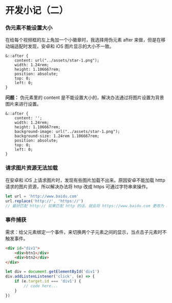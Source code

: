 # 开发小记（二）

### 伪元素不能设置大小

在给每个视频框的左上角加一个小徽章时，我选择用伪元素 after 来做，但是在移动端适配时发现，安卓和 iOS 图片显示的大小不一致。

```less
&::after {
    content: url("../assets/star-1.png");
    width: 1.24rem;
    height: 1.106667rem;
    position: absolute;
    top: 0;
    left: 0;
}		
```

**问题：** 伪元素里的 content 是不能设置大小的，解决办法通过将图片设置为背景图片来进行设置。

```less
&::after {
    content: '';
    width: 1.24rem;
    height: 1.106667rem;
    background-image: url("../assets/star-1.png");
    background-size: 1.24rem 1.106667rem;
    position: absolute;
    top: 0;
    left: 0;
}
```

### 请求图片资源无法加载

在安卓和 iOS 上请求图片时，发现有些图片加载不出来。原因安卓不能加载 htttp 请求的图片资源，所以解决办法将 http 改成 https 可通过字符串来操作。

```javascript
let url = 'http://www.baidu.com'
url.replace('http://', 'https://')
// 最好匹配 http:// 如果匹配 http 的话，就会将 https://www.baidu.com 更改为 httpss:// www.baidu.com
```

### 事件捕获

需求：给父元素绑定一个事件，来切换两个子元素之间的显示，当点击子元素时不触发事件。

```html
<div id="div1">
    <div>btn1</div>
    <div>btn2</div>
</div>
```

```javascript
let div = document.getElementById('div1')
div.addListenListener('click', (e) => {
    if (e.target.id === 'div1') {
        // code here...
    }
})
```

